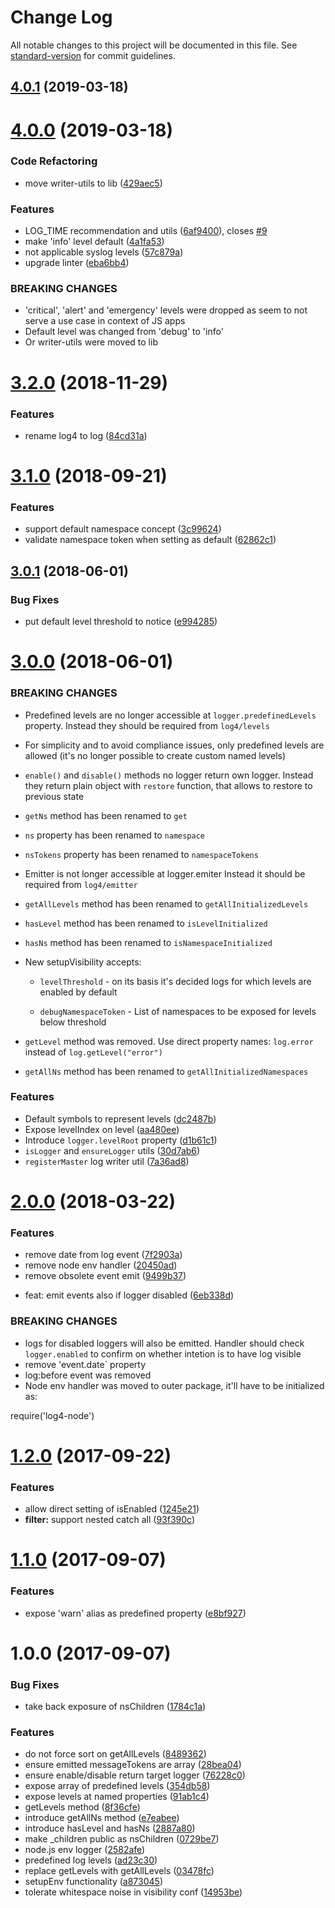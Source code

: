 # Change Log

All notable changes to this project will be documented in this file. See [standard-version](https://github.com/conventional-changelog/standard-version) for commit guidelines.

## [4.0.1](https://github.com/medikoo/log/compare/v4.0.0...v4.0.1) (2019-03-18)

# [4.0.0](https://github.com/medikoo/log/compare/v3.2.0...v4.0.0) (2019-03-18)

### Code Refactoring

-   move writer-utils to lib ([429aec5](https://github.com/medikoo/log/commit/429aec5))

### Features

-   LOG_TIME recommendation and utils ([6af9400](https://github.com/medikoo/log/commit/6af9400)), closes [#9](https://github.com/medikoo/log/issues/9)
-   make 'info' level default ([4a1fa53](https://github.com/medikoo/log/commit/4a1fa53))
-   not applicable syslog levels ([57c879a](https://github.com/medikoo/log/commit/57c879a))
-   upgrade linter ([eba6bb4](https://github.com/medikoo/log/commit/eba6bb4))

### BREAKING CHANGES

-   'critical', 'alert' and 'emergency' levels were dropped as seem to
    not serve a use case in context of JS apps
-   Default level was changed from 'debug' to 'info'
-   Or writer-utils were moved to lib

<a name="3.2.0"></a>

# [3.2.0](https://github.com/medikoo/log/compare/v3.1.0...v3.2.0) (2018-11-29)

### Features

-   rename log4 to log ([84cd31a](https://github.com/medikoo/log/commit/84cd31a))

<a name="3.1.0"></a>

# [3.1.0](https://github.com/medikoo/log4/compare/v3.0.1...v3.1.0) (2018-09-21)

### Features

-   support default namespace concept ([3c99624](https://github.com/medikoo/log4/commit/3c99624))
-   validate namespace token when setting as default ([62862c1](https://github.com/medikoo/log4/commit/62862c1))

<a name="3.0.1"></a>

## [3.0.1](https://github.com/medikoo/log4/compare/v3.0.0...v3.0.1) (2018-06-01)

### Bug Fixes

-   put default level threshold to notice ([e994285](https://github.com/medikoo/log4/commit/e994285))

<a name="3.0.0"></a>

# [3.0.0](https://github.com/medikoo/log4/compare/v2.0.0...v3.0.0) (2018-06-01)

### BREAKING CHANGES

-   Predefined levels are no longer accessible at `logger.predefinedLevels` property.
    Instead they should be required from `log4/levels`
-   For simplicity and to avoid compliance issues,
    only predefined levels are allowed (it's no
    longer possible to create custom named levels)
-   `enable()` and `disable()` methods no logger return own logger.
    Instead they return plain object with `restore` function, that allows to restore to previous state
-   `getNs` method has been renamed to
    `get`
-   `ns` property has been renamed to
    `namespace`
-   `nsTokens` property has been renamed to
    `namespaceTokens`
-   Emitter is not longer accessible at logger.emiter
    Instead it should be required from `log4/emitter`
-   `getAllLevels` method has been renamed to
    `getAllInitializedLevels`
-   `hasLevel` method has been renamed to
    `isLevelInitialized`
-   `hasNs` method has been renamed to
    `isNamespaceInitialized`
-   New setupVisibility accepts:

    -   `levelThreshold` - on its basis it's decided logs for which levels are
        enabled by default

    -   `debugNamespaceToken` - List of namespaces to be exposed for
        levels below threshold

-   `getLevel` method was removed. Use direct property names:
    `log.error` instead of `log.getLevel("error")`
-   `getAllNs` method has been renamed to
    `getAllInitializedNamespaces`

### Features

-   Default symbols to represent levels ([dc2487b](https://github.com/medikoo/log4/commit/dc2487b))
-   Expose levelIndex on level ([aa480ee](https://github.com/medikoo/log4/commit/aa480ee))
-   Introduce `logger.levelRoot` property ([d1b61c1](https://github.com/medikoo/log4/commit/d1b61c1))
-   `isLogger` and `ensureLogger` utils ([30d7ab6](https://github.com/medikoo/log4/commit/30d7ab6))
-   `registerMaster` log writer util ([7a36ad8](https://github.com/medikoo/log4/commit/7a36ad8))

<a name="2.0.0"></a>

# [2.0.0](https://github.com/medikoo/log4/compare/v1.2.0...v2.0.0) (2018-03-22)

### Features

-   remove date from log event ([7f2903a](https://github.com/medikoo/log4/commit/7f2903a))
-   remove node env handler ([20450ad](https://github.com/medikoo/log4/commit/20450ad))
-   remove obsolete event emit ([9499b37](https://github.com/medikoo/log4/commit/9499b37))

*   feat: emit events also if logger disabled ([6eb338d](https://github.com/medikoo/log4/commit/6eb338d))

### BREAKING CHANGES

-   logs for disabled loggers will also be emitted.
    Handler should check `logger.enabled` to confirm on whether
    intetion is to have log visible
-   remove 'event.date` property
-   log:before event was removed
-   Node env handler was moved to outer package,
    it'll have to be initialized as:

require('log4-node')

<a name="1.2.0"></a>

# [1.2.0](https://github.com/medikoo/log4/compare/v1.1.0...v1.2.0) (2017-09-22)

### Features

-   allow direct setting of isEnabled ([1245e21](https://github.com/medikoo/log4/commit/1245e21))
-   **filter:** support nested catch all ([93f390c](https://github.com/medikoo/log4/commit/93f390c))

<a name="1.1.0"></a>

# [1.1.0](https://github.com/medikoo/log4/compare/v1.0.0...v1.1.0) (2017-09-07)

### Features

-   expose 'warn' alias as predefined property ([e8bf927](https://github.com/medikoo/log4/commit/e8bf927))

<a name="1.0.0"></a>

# 1.0.0 (2017-09-07)

### Bug Fixes

-   take back exposure of nsChildren ([1784c1a](https://github.com/medikoo/log4/commit/1784c1a))

### Features

-   do not force sort on getAllLevels ([8489362](https://github.com/medikoo/log4/commit/8489362))
-   ensure emitted messageTokens are array ([28bea04](https://github.com/medikoo/log4/commit/28bea04))
-   ensure enable/disable return target logger ([76228c0](https://github.com/medikoo/log4/commit/76228c0))
-   expose array of predefined levels ([354db58](https://github.com/medikoo/log4/commit/354db58))
-   expose levels at named properties ([91ab1c4](https://github.com/medikoo/log4/commit/91ab1c4))
-   getLevels method ([8f36cfe](https://github.com/medikoo/log4/commit/8f36cfe))
-   introduce getAllNs method ([e7eabee](https://github.com/medikoo/log4/commit/e7eabee))
-   introduce hasLevel and hasNs ([2887a80](https://github.com/medikoo/log4/commit/2887a80))
-   make \_children public as nsChildren ([0729be7](https://github.com/medikoo/log4/commit/0729be7))
-   node.js env logger ([2582afe](https://github.com/medikoo/log4/commit/2582afe))
-   predefined log levels ([ad23c30](https://github.com/medikoo/log4/commit/ad23c30))
-   replace getLevels with getAllLevels ([03478fc](https://github.com/medikoo/log4/commit/03478fc))
-   setupEnv functionality ([a873045](https://github.com/medikoo/log4/commit/a873045))
-   tolerate whitespace noise in visibility conf ([14953be](https://github.com/medikoo/log4/commit/14953be))
